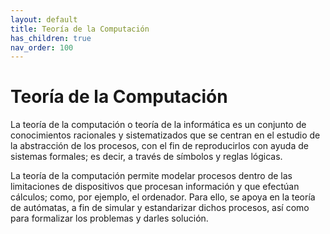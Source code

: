 ```yaml
---
layout: default
title: Teoría de la Computación
has_children: true
nav_order: 100
---
```


# Teoría de la Computación

La teoría de la computación o teoría de la informática es un conjunto de conocimientos racionales y sistematizados que se centran en el estudio de la abstracción de los procesos, con el fin de reproducirlos con ayuda de sistemas formales; es decir, a través de símbolos y reglas lógicas. 

La teoría de la computación permite modelar procesos dentro de las limitaciones de dispositivos que procesan información y que efectúan cálculos; como, por ejemplo, el ordenador. Para ello, se apoya en la teoría de autómatas, a fin de simular y estandarizar dichos procesos, así como para formalizar los problemas y darles solución.

